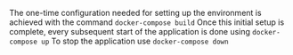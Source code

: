 The one-time configuration needed for setting up the environment is achieved with the command `docker-compose build`
Once this initial setup is complete, every subsequent start of the application is done using `docker-compose up`
To stop the application use `docker-compose down`
